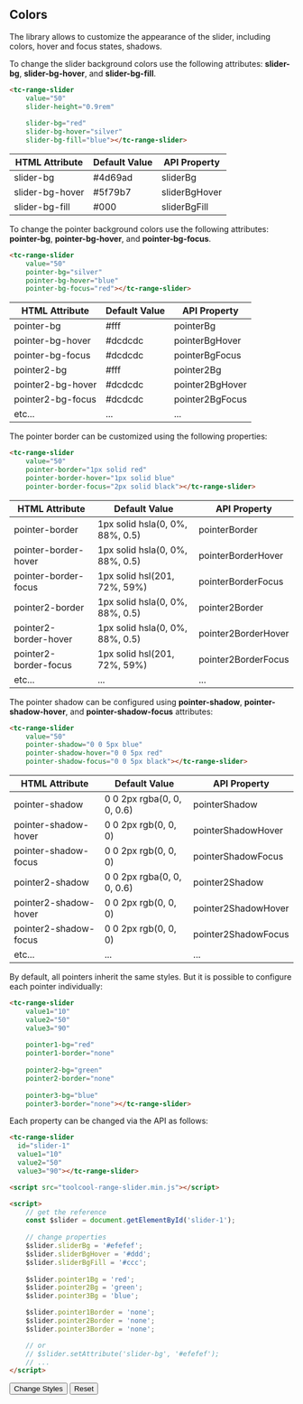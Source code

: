 ## Colors

<div data-examples="colors"></div>

The library allows to customize the appearance of the slider, including colors, hover and focus states, shadows.

To change the slider background colors use the following attributes: **slider-bg**, **slider-bg-hover**, and **slider-bg-fill**.

```html
<tc-range-slider
    value="50"
    slider-height="0.9rem"
    
    slider-bg="red"
    slider-bg-hover="silver"
    slider-bg-fill="blue"></tc-range-slider>
```

<div class="my-12 flex flex-col items-center">
    <tc-range-slider
        value="50"
        slider-height="0.9rem"
        slider-bg="red"
        slider-bg-hover="silver"
        slider-bg-fill="blue"></tc-range-slider>
</div>

| HTML Attribute        | Default Value                   | API Property       |
|-----------------------|---------------------------------|--------------------|
| slider-bg             | #4d69ad                         | sliderBg           |
| slider-bg-hover       | #5f79b7                         | sliderBgHover      |
| slider-bg-fill        | #000                            | sliderBgFill       |


To change the pointer background colors use the following attributes: **pointer-bg**, **pointer-bg-hover**, and **pointer-bg-focus**.

```html
<tc-range-slider
    value="50"
    pointer-bg="silver"
    pointer-bg-hover="blue"
    pointer-bg-focus="red"></tc-range-slider>
```

<div class="my-12 flex flex-col items-center">
    <tc-range-slider
        value="50"
        pointer-bg="silver"
        pointer-bg-hover="blue"
        pointer-bg-focus="red"></tc-range-slider>
</div>

| HTML Attribute    | Default Value | API Property    |
|-------------------|---------------|-----------------|
| pointer-bg        | #fff          | pointerBg       |
| pointer-bg-hover  | #dcdcdc       | pointerBgHover  |
| pointer-bg-focus  | #dcdcdc       | pointerBgFocus  |
| pointer2-bg       | #fff          | pointer2Bg      |
| pointer2-bg-hover | #dcdcdc       | pointer2BgHover |
| pointer2-bg-focus | #dcdcdc       | pointer2BgFocus |
| etc...            | ...           | ...             |


The pointer border can be customized using the following properties:

```html
<tc-range-slider
    value="50"
    pointer-border="1px solid red"
    pointer-border-hover="1px solid blue"
    pointer-border-focus="2px solid black"></tc-range-slider>
```

<div class="my-12 flex flex-col items-center">
    <tc-range-slider
        value="50"
        pointer-border="1px solid red"
        pointer-border-hover="1px solid blue"
        pointer-border-focus="2px solid black"></tc-range-slider>
</div>

| HTML Attribute        | Default Value                   | API Property        |
|-----------------------|---------------------------------|---------------------|
| pointer-border        | 1px solid hsla(0, 0%, 88%, 0.5) | pointerBorder       |
| pointer-border-hover  | 1px solid hsla(0, 0%, 88%, 0.5) | pointerBorderHover  |
| pointer-border-focus  | 1px solid hsl(201, 72%, 59%)    | pointerBorderFocus  |
| pointer2-border       | 1px solid hsla(0, 0%, 88%, 0.5) | pointer2Border      |
| pointer2-border-hover | 1px solid hsla(0, 0%, 88%, 0.5) | pointer2BorderHover |
| pointer2-border-focus | 1px solid hsl(201, 72%, 59%)    | pointer2BorderFocus |
| etc...                | ...                             | ...                 |


The pointer shadow can be configured using **pointer-shadow**, **pointer-shadow-hover**, and **pointer-shadow-focus** attributes:

```html
<tc-range-slider
    value="50"
    pointer-shadow="0 0 5px blue"
    pointer-shadow-hover="0 0 5px red"
    pointer-shadow-focus="0 0 5px black"></tc-range-slider>
```

<div class="my-12 flex flex-col items-center">
    <tc-range-slider
        value="50"
        pointer-shadow="0 0 5px blue"
        pointer-shadow-hover="0 0 5px red"
        pointer-shadow-focus="0 0 5px black"></tc-range-slider>
</div>

| HTML Attribute        | Default Value                   | API Property        |
|-----------------------|---------------------------------|---------------------|
| pointer-shadow        | 0 0 2px rgba(0, 0, 0, 0.6)      | pointerShadow       |
| pointer-shadow-hover  | 0 0 2px rgb(0, 0, 0)            | pointerShadowHover  |
| pointer-shadow-focus  | 0 0 2px rgb(0, 0, 0)            | pointerShadowFocus  |
| pointer2-shadow       | 0 0 2px rgba(0, 0, 0, 0.6)      | pointer2Shadow      |
| pointer2-shadow-hover | 0 0 2px rgb(0, 0, 0)            | pointer2ShadowHover |
| pointer2-shadow-focus | 0 0 2px rgb(0, 0, 0)            | pointer2ShadowFocus |
| etc...                | ...                             | ...                 |

By default, all pointers inherit the same styles. But it is possible to configure each pointer individually:

```html
<tc-range-slider
    value1="10"
    value2="50"
    value3="90"
    
    pointer1-bg="red"
    pointer1-border="none"
    
    pointer2-bg="green"
    pointer2-border="none"
    
    pointer3-bg="blue"
    pointer3-border="none"></tc-range-slider>
```

<div class="my-12 flex flex-col items-center">
    <tc-range-slider
        value1="10"
        value2="50"
        value3="90"
        pointer1-bg="red"
        pointer1-border="none"
        pointer2-bg="green"
        pointer2-border="none"
        pointer3-bg="blue"
        pointer3-border="none"></tc-range-slider>
</div>

Each property can be changed via the API as follows:

```html
<tc-range-slider 
  id="slider-1"
  value1="10"
  value2="50"
  value3="90"></tc-range-slider>

<script src="toolcool-range-slider.min.js"></script>

<script>
    // get the reference
    const $slider = document.getElementById('slider-1');
    
    // change properties
    $slider.sliderBg = '#efefef';
    $slider.sliderBgHover = '#ddd';
    $slider.sliderBgFill = '#ccc';
    
    $slider.pointer1Bg = 'red';
    $slider.pointer2Bg = 'green';
    $slider.pointer3Bg = 'blue';

    $slider.pointer1Border = 'none';
    $slider.pointer2Border = 'none';
    $slider.pointer3Border = 'none';

    // or 
    // $slider.setAttribute('slider-bg', '#efefef');
    // ...
</script>
```

<div class="my-12 flex flex-col items-center">
    <tc-range-slider
      id="slider-10"
      value1="10"
      value2="50"
      value3="90"></tc-range-slider>
    <div class="flex items-center">
        <button id="color-btn" type="button" class="group inline-flex items-center h-9 rounded-full text-sm font-semibold whitespace-nowrap px-3 focus:outline-none focus:ring-2 bg-sky-50 text-sky-600 hover:bg-sky-100 hover:text-sky-700 focus:ring-sky-600 mt-8 mx-2">Change Styles</button>
        <button id="color-reset" type="button" class="group inline-flex items-center h-9 rounded-full text-sm font-semibold whitespace-nowrap px-3 focus:outline-none focus:ring-2 bg-gray-50 text-gray-600 hover:bg-gray-100 hover:text-gray-700 focus:ring-gray-600 mt-8 mx-2">Reset</button>
    </div>
</div>